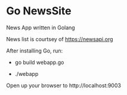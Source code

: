 # Go NewsSite
News App written in Golang

News list is courtsey of https://newsapi.org

After installing Go, run: 

- go build webapp.go

- ./webapp

Open up your browser to http://localhost:9003
